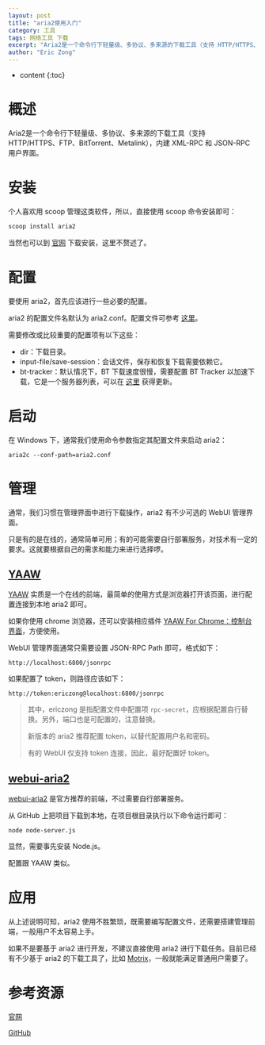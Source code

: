 ```yaml
---
layout: post
title: "aria2使用入门"
category: 工具
tags: 网络工具 下载
excerpt: "Aria2是一个命令行下轻量级、多协议、多来源的下载工具（支持 HTTP/HTTPS、FTP、BitTorrent、Metalink），内建 XML-RPC 和 JSON-RPC 用户界面。"
author: "Eric Zong"
---
```


* content
{:toc}

# 概述

Aria2是一个命令行下轻量级、多协议、多来源的下载工具（支持 HTTP/HTTPS、FTP、BitTorrent、Metalink），内建 XML-RPC 和 JSON-RPC 用户界面。

# 安装

个人喜欢用 scoop 管理这类软件，所以，直接使用 scoop 命令安装即可：

```powershell
scoop install aria2
```

当然也可以到 [官网](https://aria2.github.io/) 下载安装，这里不赘述了。

# 配置

要使用 aria2，首先应该进行一些必要的配置。

aria2 的配置文件名默认为 aria2.conf。配置文件可参考 [这里](/file/aria2.conf)。

需要修改或比较重要的配置项有以下这些：

* dir：下载目录。
* input-file/save-session：会话文件，保存和恢复下载需要依赖它。
* bt-tracker：默认情况下，BT 下载速度很慢，需要配置 BT Tracker 以加速下载，它是一个服务器列表，可以在 [这里](https://github.com/ngosang/trackerslist) 获得更新。

# 启动

在 Windows 下，通常我们使用命令参数指定其配置文件来启动 aria2：

```shell
aria2c --conf-path=aria2.conf
```

# 管理

通常，我们习惯在管理界面中进行下载操作，aria2 有不少可选的 WebUI 管理界面。

只是有的是在线的，通常简单可用；有的可能需要自行部署服务，对技术有一定的要求。这就要根据自己的需求和能力来进行选择啰。

## [YAAW](http://yaaw.qiniudn.com/)

[YAAW](http://yaaw.qiniudn.com/) 实质是一个在线的前端，最简单的使用方式是浏览器打开该页面，进行配置连接到本地 aria2 即可。

如果你使用 chrome 浏览器，还可以安装相应插件 [YAAW For Chrome：控制台界面](https://chrome.google.com/webstore/detail/hbjpfaalboebibgfmedmjijhbjapcnki)，方便使用。

WebUI 管理界面通常只需要设置 JSON-RPC Path 即可，格式如下：

```
http://localhost:6800/jsonrpc
```

如果配置了 token，则路径应该如下：

```
http://token:ericzong@localhost:6800/jsonrpc
```

> 其中，ericzong 是指配置文件中配置项 `rpc-secret`，应根据配置自行替换。另外，端口也是可配置的，注意替换。
>
> 新版本的 aria2 推荐配置 token，以替代配置用户名和密码。
>
> 有的 WebUI 仅支持 token 连接，因此，最好配置好 token。

## [webui-aria2](https://github.com/ziahamza/webui-aria2)

[webui-aria2](https://github.com/ziahamza/webui-aria2) 是官方推荐的前端，不过需要自行部署服务。

从 GitHub 上把项目下载到本地，在项目根目录执行以下命令运行即可：

```shell
node node-server.js
```

显然，需要事先安装 Node.js。

配置跟 YAAW 类似。

# 应用

从上述说明可知，aria2 使用不胜繁琐，既需要编写配置文件，还需要搭建管理前端，一般用户不太容易上手。

如果不是要基于 aria2 进行开发，不建议直接使用 aria2 进行下载任务。目前已经有不少基于 aria2 的下载工具了，比如 [Motrix](https://motrix.app/zh-CN/)，一般就能满足普通用户需要了。

# 参考资源

[官网](https://aria2.github.io/)

[GitHub](https://github.com/aria2/aria2)

